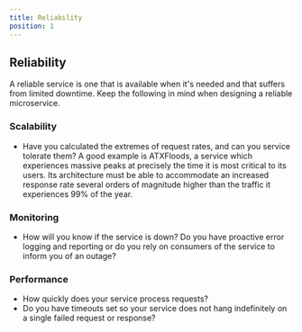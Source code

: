 ```yaml
---
title: Reliability
position: 1
---
```


## Reliability
A reliable service is one that is available when it's needed and that suffers from limited downtime. Keep the following in mind when designing a reliable microservice.

### Scalability
- Have you calculated the extremes of request rates, and can you service tolerate them? A good example is ATXFloods, a service which experiences massive peaks at precisely the time it is most critical to its users. Its architecture must be able to accommodate an increased response rate several orders of magnitude higher than the traffic it experiences 99% of the year.

### Monitoring
- How will you know if the service is down? Do you have proactive error logging and reporting or do you rely on consumers of the service to inform you of an outage?

### Performance

- How quickly does your service process requests?
- Do you have timeouts set so your service does not hang indefinitely on a single failed request or response?
